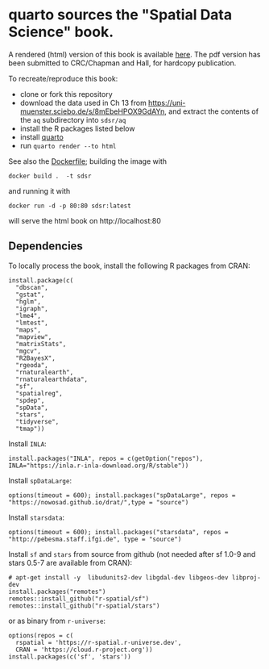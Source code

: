 # quarto sources the "Spatial Data Science" book.

A rendered (html) version of this book is available [here](https://r-spatial.org/book).
The pdf version has been submitted to CRC/Chapman and Hall, for hardcopy publication.

To recreate/reproduce this book:

* clone or fork this repository
* download the data used in Ch 13 from https://uni-muenster.sciebo.de/s/8mEbeHPOX9GdAYn,  and extract the contents of the `aq` subdirectory into `sdsr/aq`
* install the R packages listed below
* install [quarto](https://quarto.org/) 
* run `quarto render --to html`

See also the [Dockerfile](https://github.com/edzer/sdsr/tree/main/docker); building the image with
```
docker build .  -t sdsr
```
and running it with
```
docker run -d -p 80:80 sdsr:latest
```
will serve the html book on http://localhost:80

## Dependencies

To locally process the book, install the following R packages from CRAN:

```
install.package(c(
  "dbscan",
  "gstat",
  "hglm",
  "igraph",
  "lme4",
  "lmtest",
  "maps",
  "mapview",
  "matrixStats",
  "mgcv",
  "R2BayesX",
  "rgeoda",
  "rnaturalearth",
  "rnaturalearthdata",
  "sf",
  "spatialreg",
  "spdep",
  "spData",
  "stars",
  "tidyverse",
  "tmap"))
```

Install `INLA`:
```
install.packages("INLA", repos = c(getOption("repos"), INLA="https://inla.r-inla-download.org/R/stable"))
```

Install `spDataLarge`:
```
options(timeout = 600); install.packages("spDataLarge", repos = "https://nowosad.github.io/drat/",type = "source")
```
Install `starsdata`:
```
options(timeout = 600); install.packages("starsdata", repos = "http://pebesma.staff.ifgi.de", type = "source")
```

Install `sf` and `stars` from source from github (not needed after sf 1.0-9 and stars 0.5-7 are available from CRAN):
```
# apt-get install -y  libudunits2-dev libgdal-dev libgeos-dev libproj-dev
install.packages("remotes")
remotes::install_github("r-spatial/sf")
remotes::install_github("r-spatial/stars")
```
or as binary from `r-universe`:
```
options(repos = c(
  rspatial = 'https://r-spatial.r-universe.dev',
  CRAN = 'https://cloud.r-project.org'))
install.packages(c('sf', 'stars'))
```
